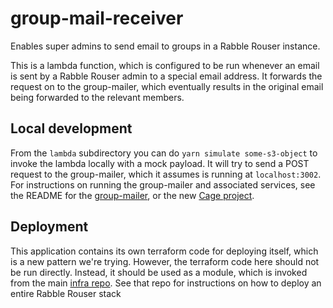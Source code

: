 # group-mail-receiver

Enables super admins to send email to groups in a Rabble Rouser instance.

This is a lambda function, which is configured to be run whenever an email is sent by a Rabble Rouser admin to a special
email address. It forwards the request on to the group-mailer, which eventually results in the original email being
forwarded to the relevant members.

## Local development

From the `lambda` subdirectory you can do `yarn simulate some-s3-object` to invoke the lambda locally with a mock
payload. It will try to send a POST request to the group-mailer, which it assumes is running at `localhost:3002`. For
instructions on running the group-mailer and associated services, see the README for the
[group-mailer](https://github.com/rabblerouser/group-mailer), or the new [Cage project](https://github.com/camjackson/rabblerouser).

## Deployment

This application contains its own terraform code for deploying itself, which is a new pattern we're trying. However,
the terraform code here should not be run directly. Instead, it should be used as a module, which is invoked from the
main [infra repo](https://github.com/rabblerouser/infra). See that repo for instructions on how to deploy an entire
Rabble Rouser stack
